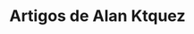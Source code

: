 ---
view: author
title: Artigos de Alan Ktquez
name: Alan Ktquez
nickname: ktquez
role: Desenvolvedor web
avatar: /autores/ktquez.png
created_at: 2018-08-22
social:
  - name: twitter
    url: https://twitter.com/ktquez
  - name: github
    url: https://github.com/ktquez
  - name: site
    url: https://ktquez.com
---